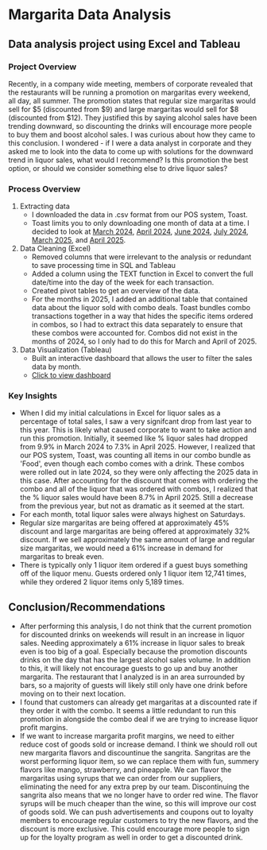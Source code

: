 # Margarita Data Analysis
## Data analysis project using Excel and Tableau

### Project Overview
Recently, in a company wide meeting, members of corporate revealed that the restaurants will be running a promotion on margaritas every weekend, all day, all summer. The promotion states that regular size margaritas would sell for $5  (discounted from $9) and large margaritas would sell for $8 (discounted from $12).
They justified this by saying alcohol sales have been trending downward, so discounting the drinks will encourage more people to buy them and boost alcohol sales.
I was curious about how they came to this conclusion. I wondered - if I were a data analyst in corporate and they asked me to look into the data to come up with solutions for the downward trend in liquor sales, what would I recommend? Is this promotion the best option, or should we consider something else to drive liquor sales?

### Process Overview
1. Extracting data
   - I downloaded the data in .csv format from our POS system, Toast.
   - Toast limits you to only downloading one month of data at a time. I decided to look at [March 2024](ItemSelectionDetails_2024_03_01-2024_03_31.xlsx), [April 2024](ItemSelectionDetails_2024_04_01-2024_04_30.xlsx), [June 2024](ItemSelectionDetails_2024_06_01-2024_06_30.xlsx), [July 2024](ItemSelectionDetails_2024_07_01-2024_07_31.xlsx), [March 2025](ItemSelectionDetails_2025_03_01-2025_03_31.xlsx), and [April 2025](ItemSelectionDetails_2025_04_01-2025_04_30.xlsx).
2. Data Cleaning (Excel)
   - Removed columns that were irrelevant to the analysis or redundant to save processing time in SQL and Tableau
   - Added a column using the TEXT function in Excel to convert the full date/time into the day of the week for each transaction.
   - Created pivot tables to get an overview of the data.
   - For the months in 2025, I added an additional table that contained data about the liquor sold with combo deals. Toast bundles combo transactions together in a way that hides the specific items ordered in combos, so I had to extract this data separately to ensure that these combos were accounted for. Combos did not exist in the months of 2024, so I only had to do this for March and April of 2025.
3. Data Visualization (Tableau)
   - Built an interactive dashboard that allows the user to filter the sales data by month.
   - [Click to view dashboard](https://public.tableau.com/app/profile/tina.gray5009/viz/LiquorSalesAnalysis_17493409162170/Dashboard1)

### Key Insights
- When I did my initial calculations in Excel for liquor sales as a percentage of total sales, I saw a very signifcant drop from last year to this year. This is likely what caused corporate to want to take action and run this promotion. Initially, it seemed like % liquor sales had dropped from 9.9% in March 2024 to 7.3% in April 2025. However, I realized that our POS system, Toast, was counting all items in our combo bundle as 'Food', even though each combo comes with a drink. These combos were rolled out in late 2024, so they were only affecting the 2025 data in this case. After accounting for the discount that comes with ordering the combo and all of the liquor that was ordered with combos, I realized that the % liquor sales would have been 8.7% in April 2025. Still a decrease from the previous year, but not as dramatic as it seemed at the start.
- For each month, total liquor sales were always highest on Saturdays.
- Regular size margaritas are being offered at approximately 45% discount and large margaritas are being offered at approximately 32% discount. If we sell approximately the same amount of large and regular size margaritas, we would need a 61% increase in demand for margaritas to break even.
- There is typically only 1 liquor item ordered if a guest buys something off of the liquor menu. Guests ordered only 1 liquor item 12,741 times, while they ordered 2 liquor items only 5,189 times.

## Conclusion/Recommendations
- After performing this analysis, I do not think that the current promotion for discounted drinks on weekends will result in an increase in liquor sales. Needing approximately a 61% increase in liquor sales to break even is too big of a goal. Especially because the promotion discounts drinks on the day that has the largest alcohol sales volume. In addition to this, it will likely not encourage guests to go up and buy another margarita. The restaurant that I analyzed is in an area surrounded by bars, so a majority of guests will likely still only have one drink before moving on to their next location.
- I found that customers can already get margaritas at a discounted rate if they order it with the combo. It seems a little redundant to run this promotion in alongside the combo deal if we are trying to increase liquor profit margins.
- If we want to increase margarita profit margins, we need to either reduce cost of goods sold or increase demand. I think we should roll out new margarita flavors and discountinue the sangrita. Sangritas are the worst performing liquor item, so we can replace them with fun, summery flavors like mango, strawberry, and pineapple. We can flavor the margaritas using syrups that we can order from our suppliers, eliminating the need for any extra prep by our team. Discontinuing the sangrita also means that we no longer have to order red wine. The flavor syrups will be much cheaper than the wine, so this will improve our cost of goods sold. We can push advertisements and coupons out to loyalty members to encourage regular customers to try the new flavors, and the discount is more exclusive. This could encourage more people to sign up for the loyalty program as well in order to get a discounted drink.
